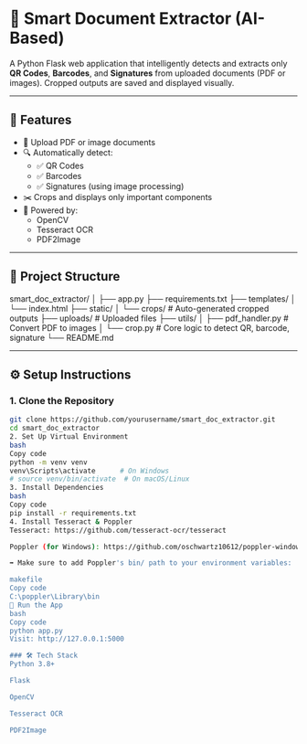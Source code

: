 # 🧠 Smart Document Extractor (AI-Based)

A Python Flask web application that intelligently detects and extracts only **QR Codes**, **Barcodes**, and **Signatures** from uploaded documents (PDF or images). Cropped outputs are saved and displayed visually.

---

## 🚀 Features

- 📄 Upload PDF or image documents
- 🔍 Automatically detect:
  - ✅ QR Codes
  - ✅ Barcodes
  - ✅ Signatures (using image processing)
- ✂️ Crops and displays only important components
- 🧠 Powered by:
  - OpenCV
  - Tesseract OCR
  - PDF2Image

---

## 📁 Project Structure

smart_doc_extractor/
│
├── app.py
├── requirements.txt
├── templates/
│ └── index.html
├── static/
│ └── crops/ # Auto-generated cropped outputs
├── uploads/ # Uploaded files
├── utils/
│ ├── pdf_handler.py # Convert PDF to images
│ └── crop.py # Core logic to detect QR, barcode, signature
└── README.md





---

## ⚙️ Setup Instructions

### 1. Clone the Repository

```bash
git clone https://github.com/yourusername/smart_doc_extractor.git
cd smart_doc_extractor
2. Set Up Virtual Environment
bash
Copy code
python -m venv venv
venv\Scripts\activate      # On Windows
# source venv/bin/activate  # On macOS/Linux
3. Install Dependencies
bash
Copy code
pip install -r requirements.txt
4. Install Tesseract & Poppler
Tesseract: https://github.com/tesseract-ocr/tesseract

Poppler (for Windows): https://github.com/oschwartz10612/poppler-windows/releases/

➡️ Make sure to add Poppler's bin/ path to your environment variables:

makefile
Copy code
C:\poppler\Library\bin
🧪 Run the App
bash
Copy code
python app.py
Visit: http://127.0.0.1:5000

### 🛠 Tech Stack
Python 3.8+

Flask

OpenCV

Tesseract OCR

PDF2Image

